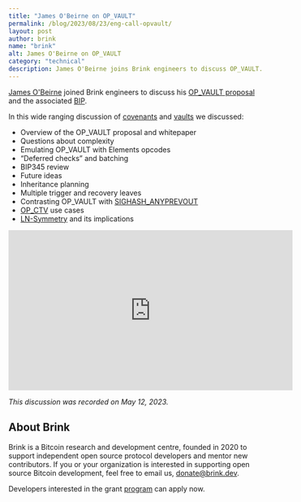 ```yaml
---
title: "James O'Beirne on OP_VAULT"
permalink: /blog/2023/08/23/eng-call-opvault/
layout: post
author: brink
name: "brink"
alt: James O'Beirne on OP_VAULT
category: "technical"
description: James O'Beirne joins Brink engineers to discuss OP_VAULT.
---
```


[James O'Beirne][] joined Brink engineers to discuss his [OP_VAULT proposal][] and the
associated [BIP][BIP345 PR].

In this wide ranging discussion of [covenants][] and [vaults][] we discussed:

- Overview of the OP_VAULT proposal and whitepaper
- Questions about complexity
- Emulating OP_VAULT with Elements opcodes
- “Deferred checks” and batching
- BIP345 review
- Future ideas
- Inheritance planning
- Multiple trigger and recovery leaves
- Contrasting OP_VAULT with [SIGHASH_ANYPREVOUT][]
- [OP_CTV][] use cases
- [LN-Symmetry][] and its implications

<iframe width="560" height="315" src="https://www.youtube.com/embed/PEgv6cP36jc" title="YouTube video player" frameborder="0" allow="accelerometer; autoplay; clipboard-write; encrypted-media; gyroscope; picture-in-picture; web-share" allowfullscreen></iframe>

_This discussion was recorded on May 12, 2023._

## About Brink

Brink is a Bitcoin research and development centre, founded in 2020 to support
independent open source protocol developers and mentor new contributors. If you
or your organization is interested in supporting open source Bitcoin
development, feel free to email us, [donate@brink.dev][donate].

Developers interested in the grant [program][programs] can apply now.

[James O'Beirne]: https://twitter.com/jamesob
[OP_VAULT proposal]: https://jameso.be/vaults.pdf
[BIP345 PR]: https://github.com/bitcoin/bips/pull/1421
[covenants]: https://bitcoinops.org/en/topics/covenants/
[vaults]: https://bitcoinops.org/en/topics/vaults/
[SIGHASH_ANYPREVOUT]: https://bitcoinops.org/en/topics/sighash_anyprevout/
[OP_CTV]: https://bitcoinops.org/en/topics/op_checktemplateverify/
[LN-Symmetry]: https://bitcoinops.org/en/topics/eltoo/
[donate]: mailto:donate@brink.dev
[programs]: /programs
